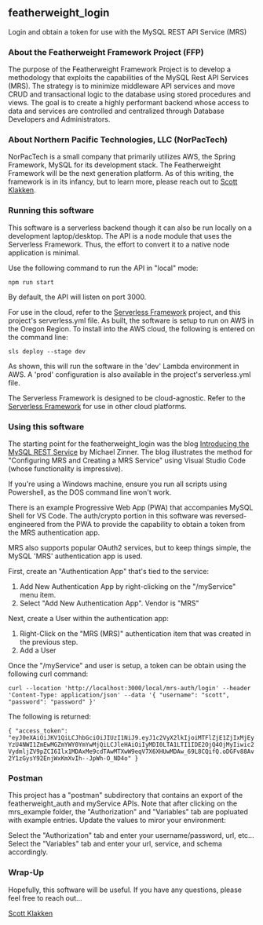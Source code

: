 ## featherweight_login
Login and obtain a token for use with the MySQL REST API Service (MRS)

### About the Featherweight Framework Project (FFP)
The purpose of the Featherweight Framework Project is to develop a methodology that exploits the capabilities of the MySQL Rest API Services (MRS). The strategy is to minimize middleware API services and move CRUD and transactional logic to the database using stored procedures and views. The goal is to create a highly performant backend whose access to data and services are controlled and centralized through Database Developers and Administrators.

### About Northern Pacific Technologies, LLC (NorPacTech)
NorPacTech is a small company that primarily utilizes AWS, the Spring Framework, MySQL for its development stack. The Featherweight Framework will be the next generation platform. As of this writing, the framework is in its infancy, but to learn more, please reach out to [Scott Klakken](scott@northernpacific.tech).

### Running this software
This software is a serverless backend though it can also be run locally on a development laptop/desktop. The API is a node module that uses the Serverless Framework. Thus, the effort to convert it to a native node application is minimal.

Use the following command to run the API in "local" mode:

`npm run start`

By default, the API will listen on port 3000.

For use in the cloud, refer to the [Serverless Framework](https://www.serverless.com/framework) project, and this project's serverless.yml file. As built, the software is setup to run on AWS in the Oregon Region. To install into the AWS cloud, the following is entered on the command line:

`sls deploy --stage dev`

As shown, this will run the software in the 'dev' Lambda environment in AWS. A 'prod' configuration is also available in the project's serverless.yml file.

The Serverless Framework is designed to be cloud-agnostic. Refer to the [Serverless Framework](https://www.serverless.com/framework) for use in other cloud platforms.

### Using this software
The starting point for the featherweight_login was the blog [Introducing the MySQL REST Service](https://blogs.oracle.com/mysql/post/introducing-the-mysql-rest-service) by Michael Zinner. The blog illustrates the method for "Configuring MRS and Creating a MRS Service" using Visual Studio Code (whose functionality is impressive). 

If you're using a Windows machine, ensure you run all scripts using Powershell, as the DOS command line won't work.

There is an example Progressive Web App (PWA) that accompanies MySQL Shell for VS Code. The auth/crypto portion in this software was reversed-engineered from the PWA to provide the capability to obtain a token from the MRS authentication app.

MRS also supports popular OAuth2 services, but to keep things simple, the MySQL 'MRS' authentication app is used.

First, create an "Authentication App" that's tied to the service:

1. Add New Authentication App by right-clicking on the "/myService" menu item.
2. Select "Add New Authentication App". Vendor is "MRS"

Next, create a User within the authentication app:

1. Right-Click on the "MRS (MRS)" authentication item that was created in the previous step.
2. Add a User

Once the "/myService" and user is setup, a token can be obtain using the following curl command:

`curl --location 'http://localhost:3000/local/mrs-auth/login' --header 'Content-Type: application/json' --data '{ "username": "scott", "password": "password" }'`

The following is returned:

`{ "access_token": "eyJ0eXAiOiJKV1QiLCJhbGciOiJIUzI1NiJ9.eyJ1c2VyX2lkIjoiMTFlZjE1ZjIxMjEyYzU4NWI1ZmEwMGZmYWY0YmYwMjQiLCJleHAiOiIyMDI0LTA1LTI1IDE2OjQ4OjMyIiwic2VydmljZV9pZCI6Ilx1MDAxMe9cdTAwMTXwW9eqV7X6XHUwMDAw_69L8CQifQ.oDGFv88Av2Y1zGysY92EnjWxKmXvIh--JpWh-O_ND4o" }`

### Postman
This project has a "postman" subdirectory that contains an export of the featherweight_auth and myService APIs. Note that after clicking on the mrs_example folder, the "Authorization" and "Variables" tab are popluated with example entries. Update the values to miror your environment:

Select the "Authorization" tab and enter your username/password, url, etc...
Select the "Variables" tab and enter your url, service, and schema accordingly.

### Wrap-Up
Hopefully, this software will be useful. If you have any questions, please feel free to reach out...

[Scott Klakken](scott@northernpacific.tech)
